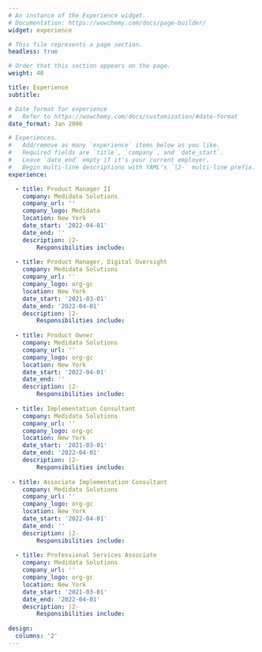 ```yaml
---
# An instance of the Experience widget.
# Documentation: https://wowchemy.com/docs/page-builder/
widget: experience

# This file represents a page section.
headless: true

# Order that this section appears on the page.
weight: 40

title: Experience
subtitle:

# Date format for experience
#   Refer to https://wowchemy.com/docs/customization/#date-format
date_format: Jan 2006

# Experiences.
#   Add/remove as many `experience` items below as you like.
#   Required fields are `title`, `company`, and `date_start`.
#   Leave `date_end` empty if it's your current employer.
#   Begin multi-line descriptions with YAML's `|2-` multi-line prefix.
experience:

  - title: Product Manager II
    company: Medidata Solutions
    company_url: ''
    company_logo: Medidata
    location: New York
    date_start: '2022-04-01'
    date_end: ''
    description: |2-
        Responsibilities include:
        
  - title: Product Manager, Digital Oversight
    company: Medidata Solutions
    company_url: ''
    company_logo: org-gc
    location: New York
    date_start: '2021-03-01'
    date_end: '2022-04-01'
    description: |2-
        Responsibilities include: 
        
  - title: Product Owner
    company: Medidata Solutions
    company_url: ''
    company_logo: org-gc
    location: New York
    date_start: '2022-04-01'
    date_end: ''
    description: |2-
        Responsibilities include:
        
  - title: Implementation Consultant
    company: Medidata Solutions
    company_url: ''
    company_logo: org-gc
    location: New York
    date_start: '2021-03-01'
    date_end: '2022-04-01'
    description: |2-
        Responsibilities include: 
 
 - title: Associate Implementation Consultant
    company: Medidata Solutions
    company_url: ''
    company_logo: org-gc
    location: New York
    date_start: '2022-04-01'
    date_end: ''
    description: |2-
        Responsibilities include:
        
  - title: Professional Services Associate
    company: Medidata Solutions
    company_url: ''
    company_logo: org-gc
    location: New York
    date_start: '2021-03-01'
    date_end: '2022-04-01'
    description: |2-
        Responsibilities include: 
        
design:
  columns: '2'
---
```

